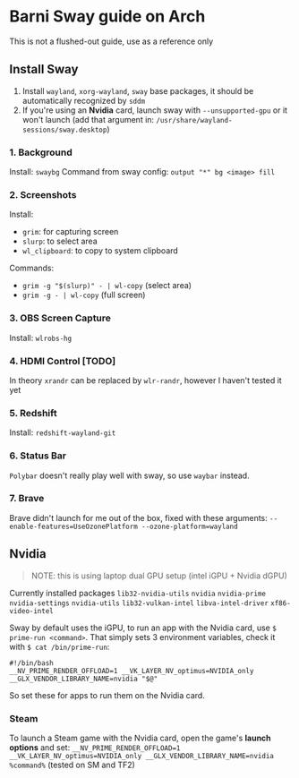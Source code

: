 # Barni Sway guide on Arch
This is not a flushed-out guide, use as a reference only


## Install Sway
1. Install `wayland`, `xorg-wayland`, `sway` base packages, it should be automatically recognized by `sddm`
2. If you're using an **Nvidia** card, launch sway with `--unsupported-gpu` or it won't launch (add that argument in: `/usr/share/wayland-sessions/sway.desktop`)

### 1. Background
Install: `swaybg`
Command from sway config: `output "*" bg <image> fill`

### 2. Screenshots
Install:
- `grim`: for capturing screen
- `slurp`: to select area
- `wl_clipboard`: to copy to system clipboard

Commands:
- `grim -g "$(slurp)" - | wl-copy` (select area)
- `grim -g - | wl-copy` (full screen)

### 3. OBS Screen Capture
Install: `wlrobs-hg`

### 4. HDMI Control \[TODO]
In theory `xrandr` can be replaced by  `wlr-randr`, however I haven't tested it yet

### 5. Redshift
Install: `redshift-wayland-git`

### 6. Status Bar
`Polybar` doesn't really play well with sway, so use `waybar` instead.

### 7. Brave
Brave didn't launch for me out of the box, fixed with these arguments:
`--enable-features=UseOzonePlatform --ozone-platform=wayland`

## Nvidia
> NOTE: this is using laptop dual GPU setup (intel iGPU + Nvidia dGPU)

Currently installed packages
`lib32-nvidia-utils`
`nvidia`
`nvidia-prime`
`nvidia-settings`
`nvidia-utils`
`lib32-vulkan-intel`
`libva-intel-driver`
`xf86-video-intel`

Sway by default uses the iGPU, to run an app with the Nvidia card, use `$ prime-run <command>`.
That simply sets 3 environment variables, check it with `$ cat /bin/prime-run`:
```
#!/bin/bash
__NV_PRIME_RENDER_OFFLOAD=1 __VK_LAYER_NV_optimus=NVIDIA_only __GLX_VENDOR_LIBRARY_NAME=nvidia "$@"
```
So set these for apps to run them on the Nvidia card.

### Steam
To launch a Steam game with the Nvidia card, open the game's **launch options** and set:
`__NV_PRIME_RENDER_OFFLOAD=1 __VK_LAYER_NV_optimus=NVIDIA_only __GLX_VENDOR_LIBRARY_NAME=nvidia %command%`
(tested on SM and TF2)

